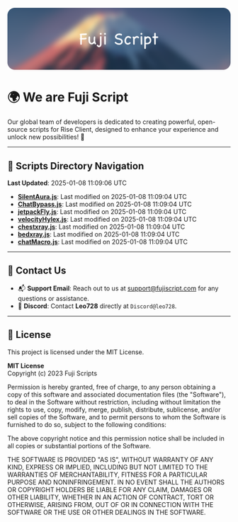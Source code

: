 ![Banner](.github/b.webp)

# 🌍 **We are Fuji Script**

Our global team of developers is dedicated to creating powerful, open-source scripts for Rise Client, designed to enhance your experience and unlock new possibilities! 🌟

---
<!-- SCRIPTS_NAVIGATION_START -->
## 📂 **Scripts Directory Navigation**

**Last Updated**: 2025-01-08 11:09:06 UTC

- **[SilentAura.js](scripts/SilentAura.js)**: Last modified on 2025-01-08 11:09:04 UTC
- **[ChatBypass.js](scripts/ChatBypass.js)**: Last modified on 2025-01-08 11:09:04 UTC
- **[jetpackFly.js](scripts/jetpackFly.js)**: Last modified on 2025-01-08 11:09:04 UTC
- **[velocityHylex.js](scripts/velocityHylex.js)**: Last modified on 2025-01-08 11:09:04 UTC
- **[chestxray.js](scripts/chestxray.js)**: Last modified on 2025-01-08 11:09:04 UTC
- **[bedxray.js](scripts/bedxray.js)**: Last modified on 2025-01-08 11:09:04 UTC
- **[chatMacro.js](scripts/chatMacro.js)**: Last modified on 2025-01-08 11:09:04 UTC

<!-- SCRIPTS_NAVIGATION_END -->

---

## 💬 **Contact Us**  
- 📬 **Support Email**: Reach out to us at [support@fujiscript.com](mailto:support@fujiscript.com) for any questions or assistance.  
- 💬 **Discord**: Contact **Leo728** directly at `Discord@leo728`.

---

## 📜 **License**

This project is licensed under the MIT License.  

**MIT License**  
Copyright (c) 2023 Fuji Scripts  

Permission is hereby granted, free of charge, to any person obtaining a copy of this software and associated documentation files (the "Software"), to deal in the Software without restriction, including without limitation the rights to use, copy, modify, merge, publish, distribute, sublicense, and/or sell copies of the Software, and to permit persons to whom the Software is furnished to do so, subject to the following conditions:  

The above copyright notice and this permission notice shall be included in all copies or substantial portions of the Software.  

THE SOFTWARE IS PROVIDED "AS IS", WITHOUT WARRANTY OF ANY KIND, EXPRESS OR IMPLIED, INCLUDING BUT NOT LIMITED TO THE WARRANTIES OF MERCHANTABILITY, FITNESS FOR A PARTICULAR PURPOSE AND NONINFRINGEMENT. IN NO EVENT SHALL THE AUTHORS OR COPYRIGHT HOLDERS BE LIABLE FOR ANY CLAIM, DAMAGES OR OTHER LIABILITY, WHETHER IN AN ACTION OF CONTRACT, TORT OR OTHERWISE, ARISING FROM, OUT OF OR IN CONNECTION WITH THE SOFTWARE OR THE USE OR OTHER DEALINGS IN THE SOFTWARE.  

